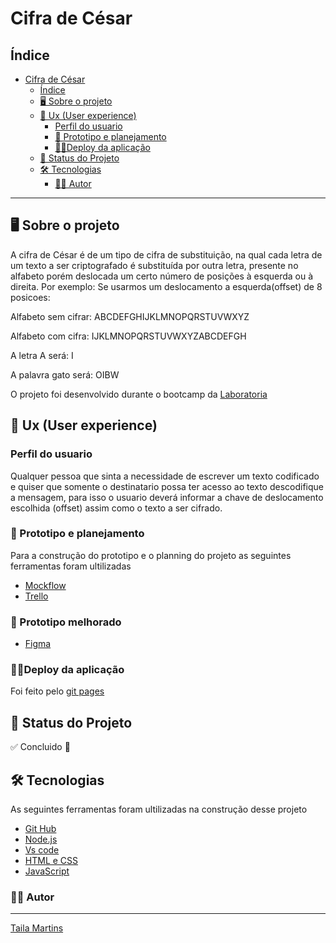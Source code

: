 # Cifra de César

## Índice

- [Cifra de César](#cifra-de-césar)
  - [Índice](#índice)
  - [🖥️ Sobre o projeto](#️-sobre-o-projeto)
  - [👥 Ux (User experience)](#-ux-user-experience)
    - [Perfil do usuario](#perfil-do-usuario)
    - [📆 Prototipo e planejamento](#-prototipo-e-planejamento)
    - [👩‍💻Deploy da aplicação](#deploy-da-aplicação)
  - [🚀 Status do Projeto](#-status-do-projeto)
  - [🛠️ Tecnologias](#️-tecnologias)
    - [🙋‍♀️ Autor](#️-autor)

---

## 🖥️ Sobre o projeto

A cifra de César é de um tipo de cifra de substituição, na qual cada letra de um texto a ser criptografado é substituída por outra letra,
presente no alfabeto porém deslocada um certo número de posições à esquerda ou à direita.
Por exemplo: Se usarmos um deslocamento a esquerda(offset) de 8 posicoes:

Alfabeto sem cifrar: ABCDEFGHIJKLMNOPQRSTUVWXYZ

Alfabeto com cifra: IJKLMNOPQRSTUVWXYZABCDEFGH

A letra A será: I

A palavra gato será: OIBW

O projeto foi desenvolvido durante o bootcamp da [Laboratoria](https://www.laboratoria.la/br)

## 👥 Ux (User experience)

### Perfil do usuario

Qualquer pessoa que sinta a necessidade de escrever um texto codificado e quiser que somente o destinatario possa ter acesso ao texto descodifique a mensagem, para isso o usuario deverá informar a chave de deslocamento escolhida (offset)
assim como o texto a ser cifrado.

### 📆 Prototipo e planejamento

Para a construção do prototipo e o planning do projeto as seguintes ferramentas foram ultilizadas

- [Mockflow](https://wireframepro.mockflow.com/editor.jsp?editor=off&publicid=Mf76dde9facf2586ebc7969453cfca8231654728249112&projectid=MBCeC2Wz6h&perm=Owner#/page/e4717bd8ef2a4119aa828dabbffe95bd)
- [Trello](https://trello.com/b/68hPbmTu/cipher)

### 🎨 Prototipo melhorado

- [Figma](https://www.figma.com/file/zVPSOZsfrl4ip9RSEVjt9N/cifra-de-cesar?node-id=0%3A1&t=rGhzQWuo3mfNUuDY-1)

### 👩‍💻Deploy da aplicação

Foi feito pelo [git pages](https://tailamartins.github.io/SAP007-cipher/)

## 🚀 Status do Projeto

✅ Concluido 🎉

## 🛠️ Tecnologias

As seguintes ferramentas foram ultilizadas na construção desse projeto

- [Git Hub](https://github.com/)
- [Node.js](https://nodejs.org/en/)
- [Vs code](https://ode.visualstudio.com/)
- [HTML e CSS](https://https://developer.mozilla.org/en-US/docs/Web/HTML/)
- [JavaScript](https://https://developer.mozilla.org/en-US/docs/Web/JavaScript/)

### 🙋‍♀️ Autor

---

[Taila Martins](https://www.linkedin.com/in/taila-martins/)
